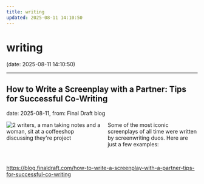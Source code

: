 ```yaml
---
title: writing
updated: 2025-08-11 14:10:50
---
```


# writing

(date: 2025-08-11 14:10:50)

---

## How to Write a Screenplay with a Partner: Tips for Successful Co-Writing

date: 2025-08-11, from: Final Draft blog

<div class="hs-featured-image-wrapper"> 
 <a href="https://blog.finaldraft.com/how-to-write-a-screenplay-with-a-partner-tips-for-successful-co-writing" title="" class="hs-featured-image-link"> <img src="https://blog.finaldraft.com/hubfs/2%20writers%2c%20a%20man%20taking%20notes%20and%20a%20woman%2c%20sit%20at%20a%20coffeeshop%20discussing%20theyre%20project.png" alt="2 writers, a man taking notes and a woman, sit at a coffeeshop discussing they're project" class="hs-featured-image" style="width:auto !important; max-width:50%; float:left; margin:0 15px 15px 0;"> </a> 
</div> 
<p>Some of the most iconic screenplays of all time were written by screenwriting duos. Here are just a few examples:</p> 

<br> 

<https://blog.finaldraft.com/how-to-write-a-screenplay-with-a-partner-tips-for-successful-co-writing>

